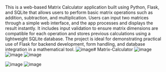 This is a web-based Matrix Calculator application built using Python, Flask, and SQLite that allows users to perform basic matrix operations such as addition, subtraction, and multiplication. Users can input two matrices through a simple web interface, and the app processes and displays the result instantly. It includes input validation to ensure matrix dimensions are compatible for each operation and stores previous calculations using a lightweight SQLite database. The project is ideal for demonstrating practical use of Flask for backend development, form handling, and database integration in a mathematical tool.
![image](https://github.com/user-attachments/assets/4f523437-3671-4654-8b8c-fa4cf3016dbd)# Matrix-Calculator
![image](https://github.com/user-attachments/assets/0453a883-0b1c-4d04-8781-ed118562e3ca)
![image](https://github.com/user-attachments/assets/24fd9fe3-33c9-48f8-8dc6-6f8ef8079004)
![image](https://github.com/user-attachments/assets/9b9fc81a-2381-40c1-b568-bf8e589f8192)

![image](https://github.com/user-attachments/assets/b3141d82-586f-4467-8bc5-2486188199c7)
![image](https://github.com/user-attachments/assets/cf394c6b-93e2-49aa-82e3-e984d039ec23)
